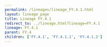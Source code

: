 ```yaml
---
permalink: /lineages/lineage_FY.4.1.html
layout: lineage_page
title: Lineage FY.4.1
redirect_to: ../lineage.html?lineage=FY.4.1
lineage: FY.4.1
parent: FY.4
children: ['FY.4.1', 'FY.4.1.1', 'FY.4.1.2']
---
```

